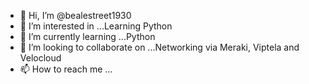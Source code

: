 - 👋 Hi, I’m @bealestreet1930
- 👀 I’m interested in ...Learning Python
- 🌱 I’m currently learning ...Python
- 💞️ I’m looking to collaborate on ...Networking via Meraki, Viptela and Velocloud
- 📫 How to reach me ...

<!---
bealestreet1930/bealestreet1930 is a ✨ special ✨ repository because its `README.md` (this file) appears on your GitHub profile.
You can click the Preview link to take a look at your changes.
--->
